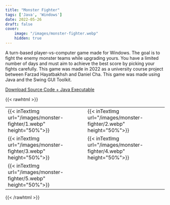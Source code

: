 ```yaml
---
title: "Monster Fighter"
tags: ['Java', 'Windows']
date: 2022-05-26
draft: false
cover:
    image: "/images/monster-fighter.webp"
    hidden: true
---
```

A turn-based player-vs-computer game made for Windows.
The goal is to fight the enemy monster teams while upgrading yours.
You have a limited number of days and must aim to achieve the best score by picking your fights carefully.
This game was made in 2022 as a university course project between Farzad Hayatbakhsh and Daniel Cha.
This game was made using Java and the Swing GUI Toolkit.

[Download Source Code + Java Executable](https://1drv.ms/u/s!AhCA5BqltFh3gXRSnwmdtV2jo2CH?e=8a8Qry)

{{< rawhtml >}}
<table>
    <tr>
        <td style="border:0px;">
            {{< inTextImg url="/images/monster-fighter/1.webp" height="50%">}}
        </td>
        <td style="border:0px;"> 
            {{< inTextImg url="/images/monster-fighter/2.webp" height="50%">}}
        </td>
    </tr>
    <tr>
        <td style="border:0px;">
            {{< inTextImg url="/images/monster-fighter/3.webp" height="50%">}}
        </td>
        <td style="border:0px;"> 
            {{< inTextImg url="/images/monster-fighter/4.webp" height="50%">}}
        </td>
    </tr>
    <tr>
        <td style="border:0px;">
            {{< inTextImg url="/images/monster-fighter/5.webp" height="50%">}}
        </td>
    </tr>
</table>
{{< /rawhtml >}}
